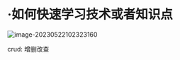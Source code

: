 # ·如何快速学习技术或者知识点



![image-20230522102323160](C:\Users\22050\AppData\Roaming\Typora\typora-user-images\image-20230522102323160.png)



crud: 增删改查

